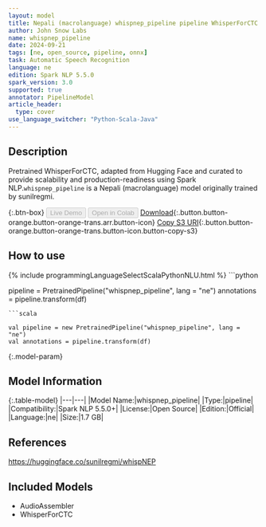 ```yaml
---
layout: model
title: Nepali (macrolanguage) whispnep_pipeline pipeline WhisperForCTC from sunilregmi
author: John Snow Labs
name: whispnep_pipeline
date: 2024-09-21
tags: [ne, open_source, pipeline, onnx]
task: Automatic Speech Recognition
language: ne
edition: Spark NLP 5.5.0
spark_version: 3.0
supported: true
annotator: PipelineModel
article_header:
  type: cover
use_language_switcher: "Python-Scala-Java"
---
```


## Description

Pretrained WhisperForCTC, adapted from Hugging Face and curated to provide scalability and production-readiness using Spark NLP.`whispnep_pipeline` is a Nepali (macrolanguage) model originally trained by sunilregmi.

{:.btn-box}
<button class="button button-orange" disabled>Live Demo</button>
<button class="button button-orange" disabled>Open in Colab</button>
[Download](https://s3.amazonaws.com/auxdata.johnsnowlabs.com/public/models/whispnep_pipeline_ne_5.5.0_3.0_1726908971604.zip){:.button.button-orange.button-orange-trans.arr.button-icon}
[Copy S3 URI](s3://auxdata.johnsnowlabs.com/public/models/whispnep_pipeline_ne_5.5.0_3.0_1726908971604.zip){:.button.button-orange.button-orange-trans.button-icon.button-copy-s3}

## How to use



<div class="tabs-box" markdown="1">
{% include programmingLanguageSelectScalaPythonNLU.html %}
```python

pipeline = PretrainedPipeline("whispnep_pipeline", lang = "ne")
annotations =  pipeline.transform(df)   

```
```scala

val pipeline = new PretrainedPipeline("whispnep_pipeline", lang = "ne")
val annotations = pipeline.transform(df)

```
</div>

{:.model-param}
## Model Information

{:.table-model}
|---|---|
|Model Name:|whispnep_pipeline|
|Type:|pipeline|
|Compatibility:|Spark NLP 5.5.0+|
|License:|Open Source|
|Edition:|Official|
|Language:|ne|
|Size:|1.7 GB|

## References

https://huggingface.co/sunilregmi/whispNEP

## Included Models

- AudioAssembler
- WhisperForCTC